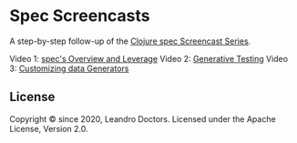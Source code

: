 # Spec Screencasts

A step-by-step follow-up of the [Clojure spec Screencast Series](https://www.youtube.com/watch?v=nqY4nUMfus8&list=PLZdCLR02grLrju9ntDh3RGPpWSWBvjwXg).

Video 1: [spec's Overview and Leverage](https://youtu.be/nqY4nUMfus8?list=PLZdCLR02grLrju9ntDh3RGPpWSWBvjwXg)
Video 2: [Generative Testing](https://youtu.be/W6crrbF7s2s?list=PLZdCLR02grLrju9ntDh3RGPpWSWBvjwXg)
Video 3: [Customizing data Generators](https://youtu.be/WoFkhE92fqc?list=PLZdCLR02grLrju9ntDh3RGPpWSWBvjwXg)


## License

Copyright © since 2020, Leandro Doctors.
Licensed under the Apache License, Version 2.0.
